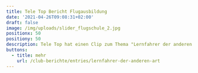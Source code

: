 ```yaml
---
title: Tele Top Bericht Flugausbildung
date: '2021-04-26T09:08:31+02:00'
draft: false
image: /img/uploads/slider_flugschule_2.jpg
positionx: 50
positiony: 50
description: Tele Top hat einen Clip zum Thema "Lernfahrer der anderen Art" erstellt.
buttons:
  - title: mehr
    url: /club-berichte/entries/lernfahrer-der-anderen-art
---
```


